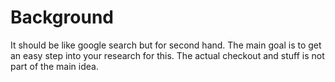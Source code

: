 # Background

It should be like google search but for second hand.
The main goal is to get an easy step into your research for this. The actual checkout and stuff is not part of the main idea.

